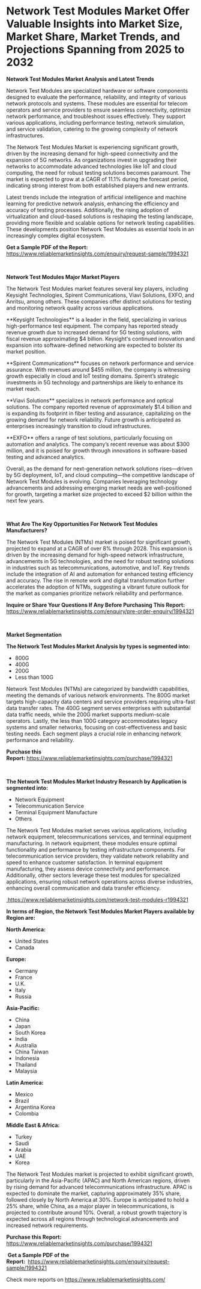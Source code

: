<p><h1>Network Test Modules Market Offer Valuable Insights into Market Size, Market Share, Market Trends, and Projections Spanning from 2025 to 2032</h1></p><p><strong>Network Test Modules Market Analysis and Latest Trends</strong></p>
<p><p>Network Test Modules are specialized hardware or software components designed to evaluate the performance, reliability, and integrity of various network protocols and systems. These modules are essential for telecom operators and service providers to ensure seamless connectivity, optimize network performance, and troubleshoot issues effectively. They support various applications, including performance testing, network simulation, and service validation, catering to the growing complexity of network infrastructures.</p><p>The Network Test Modules Market is experiencing significant growth, driven by the increasing demand for high-speed connectivity and the expansion of 5G networks. As organizations invest in upgrading their networks to accommodate advanced technologies like IoT and cloud computing, the need for robust testing solutions becomes paramount. The market is expected to grow at a CAGR of 11.1% during the forecast period, indicating strong interest from both established players and new entrants. </p><p>Latest trends include the integration of artificial intelligence and machine learning for predictive network analysis, enhancing the efficiency and accuracy of testing processes. Additionally, the rising adoption of virtualization and cloud-based solutions is reshaping the testing landscape, providing more flexible and scalable options for network testing capabilities. These developments position Network Test Modules as essential tools in an increasingly complex digital ecosystem.</p></p>
<p><strong>Get a Sample PDF of the Report:&nbsp;</strong> <a href="https://www.reliablemarketinsights.com/enquiry/request-sample/1994321?utm_campaign=2717&utm_medium=2&utm_source=Github&utm_content=ia&utm_term=08042025&utm_id=network-test-modules">https://www.reliablemarketinsights.com/enquiry/request-sample/1994321</a></p>
<p>&nbsp;</p>
<p><strong>Network Test Modules Major Market Players</strong></p>
<p><p>The Network Test Modules market features several key players, including Keysight Technologies, Spirent Communications, Viavi Solutions, EXFO, and Anritsu, among others. These companies offer distinct solutions for testing and monitoring network quality across various applications.</p><p>**Keysight Technologies** is a leader in the field, specializing in various high-performance test equipment. The company has reported steady revenue growth due to increased demand for 5G testing solutions, with fiscal revenue approximating $4 billion. Keysight's continued innovation and expansion into software-defined networking are expected to bolster its market position.</p><p>**Spirent Communications** focuses on network performance and service assurance. With revenues around $455 million, the company is witnessing growth especially in cloud and IoT testing domains. Spirent’s strategic investments in 5G technology and partnerships are likely to enhance its market reach.</p><p>**Viavi Solutions** specializes in network performance and optical solutions. The company reported revenue of approximately $1.4 billion and is expanding its footprint in fiber testing and assurance, capitalizing on the growing demand for network reliability. Future growth is anticipated as enterprises increasingly transition to cloud infrastructures.</p><p>**EXFO** offers a range of test solutions, particularly focusing on automation and analytics. The company’s recent revenue was about $300 million, and it is poised for growth through innovations in software-based testing and advanced analytics.</p><p>Overall, as the demand for next-generation network solutions rises—driven by 5G deployment, IoT, and cloud computing—the competitive landscape of Network Test Modules is evolving. Companies leveraging technology advancements and addressing emerging market needs are well-positioned for growth, targeting a market size projected to exceed $2 billion within the next few years.</p></p>
<p>&nbsp;</p>
<p><strong>What Are The Key Opportunities For Network Test Modules Manufacturers?</strong></p>
<p><p>The Network Test Modules (NTMs) market is poised for significant growth, projected to expand at a CAGR of over 8% through 2028. This expansion is driven by the increasing demand for high-speed network infrastructure, advancements in 5G technologies, and the need for robust testing solutions in industries such as telecommunications, automotive, and IoT. Key trends include the integration of AI and automation for enhanced testing efficiency and accuracy. The rise in remote work and digital transformation further accelerates the adoption of NTMs, suggesting a vibrant future outlook for the market as companies prioritize network reliability and performance.</p></p>
<p><strong>Inquire or Share Your Questions If Any Before Purchasing This Report:</strong> <a href="https://www.reliablemarketinsights.com/enquiry/pre-order-enquiry/1994321?utm_campaign=2717&utm_medium=2&utm_source=Github&utm_content=ia&utm_term=08042025&utm_id=network-test-modules">https://www.reliablemarketinsights.com/enquiry/pre-order-enquiry/1994321</a></p>
<p>&nbsp;</p>
<p><strong>Market Segmentation</strong></p>
<p><strong>The Network Test Modules Market Analysis by types is segmented into:</strong></p>
<p><ul><li>800G</li><li>400G</li><li>200G</li><li>Less than 100G</li></ul></p>
<p><p>Network Test Modules (NTMs) are categorized by bandwidth capabilities, meeting the demands of various network environments. The 800G market targets high-capacity data centers and service providers requiring ultra-fast data transfer rates. The 400G segment serves enterprises with substantial data traffic needs, while the 200G market supports medium-scale operators. Lastly, the less than 100G category accommodates legacy systems and smaller networks, focusing on cost-effectiveness and basic testing needs. Each segment plays a crucial role in enhancing network performance and reliability.</p></p>
<p><strong>Purchase this Report:&nbsp;</strong><a href="https://www.reliablemarketinsights.com/purchase/1994321?utm_campaign=2717&utm_medium=2&utm_source=Github&utm_content=ia&utm_term=08042025&utm_id=network-test-modules">https://www.reliablemarketinsights.com/purchase/1994321</a></p>
<p>&nbsp;</p>
<p><strong>The Network Test Modules Market Industry Research by Application is segmented into:</strong></p>
<p><ul><li>Network Equipment</li><li>Telecommunication Service</li><li>Terminal Equipment Manufacture</li><li>Others</li></ul></p>
<p><p>The Network Test Modules market serves various applications, including network equipment, telecommunications services, and terminal equipment manufacturing. In network equipment, these modules ensure optimal functionality and performance by testing infrastructure components. For telecommunication service providers, they validate network reliability and speed to enhance customer satisfaction. In terminal equipment manufacturing, they assess device connectivity and performance. Additionally, other sectors leverage these test modules for specialized applications, ensuring robust network operations across diverse industries, enhancing overall communication and data transfer efficiency.</p></p>
<p><a href="https://www.reliablemarketinsights.com/network-test-modules-r1994321?utm_campaign=2717&utm_medium=2&utm_source=Github&utm_content=ia&utm_term=08042025&utm_id=network-test-modules">&nbsp;https://www.reliablemarketinsights.com/network-test-modules-r1994321</a></p>
<p><strong>In terms of Region, the Network Test Modules Market Players available by Region are:</strong></p>
<p>
    <p> <strong> North America: </strong>
        <ul>
            <li>United States</li>
            <li>Canada</li>
        </ul>
        </p> 
    <p> <strong> Europe: </strong>
        <ul>
            <li>Germany</li>
            <li>France</li>
            <li>U.K.</li>
            <li>Italy</li>
            <li>Russia</li>
        </ul>
        </p> 
    <p> <strong> Asia-Pacific: </strong>
        <ul>
            <li>China</li>
            <li>Japan</li>
            <li>South Korea</li>
            <li>India</li>
            <li>Australia</li>
            <li>China Taiwan</li>
            <li>Indonesia</li>
            <li>Thailand</li>
            <li>Malaysia</li>
        </ul>
        </p> 
    <p> <strong> Latin America: </strong>
        <ul>
            <li>Mexico</li>
            <li>Brazil</li>
            <li>Argentina Korea</li>
            <li>Colombia</li>
        </ul>
        </p> 
    <p> <strong> Middle East & Africa: </strong>
        <ul>
            <li>Turkey</li>
            <li>Saudi</li>
            <li>Arabia</li>
            <li>UAE</li>
            <li>Korea</li>
        </ul>
    </p>
    </p>
<p><p>The Network Test Modules market is projected to exhibit significant growth, particularly in the Asia-Pacific (APAC) and North American regions, driven by rising demand for advanced telecommunications infrastructure. APAC is expected to dominate the market, capturing approximately 35% share, followed closely by North America at 30%. Europe is anticipated to hold a 25% share, while China, as a major player in telecommunications, is projected to contribute around 10%. Overall, a robust growth trajectory is expected across all regions through technological advancements and increased network requirements.</p></p>
<p><strong>Purchase this Report: </strong><a href="https://www.reliablemarketinsights.com/purchase/1994321?utm_campaign=2717&utm_medium=2&utm_source=Github&utm_content=ia&utm_term=08042025&utm_id=network-test-modules">https://www.reliablemarketinsights.com/purchase/1994321</a></p>
<p>&nbsp;<strong>Get a Sample PDF of the Report:&nbsp;&nbsp;</strong><a href="https://www.reliablemarketinsights.com/enquiry/request-sample/1994321?utm_campaign=2717&utm_medium=2&utm_source=Github&utm_content=ia&utm_term=08042025&utm_id=network-test-modules">https://www.reliablemarketinsights.com/enquiry/request-sample/1994321</a></p>
<p><strong></strong></p>
<p>Check more reports on <a href="https://www.reliablemarketinsights.com/?utm_campaign=2717&utm_medium=2&utm_source=Github&utm_content=ia&utm_term=08042025&utm_id=network-test-modules">https://www.reliablemarketinsights.com/</a></p>